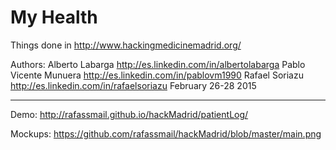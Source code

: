 My Health
=================

Things done in http://www.hackingmedicinemadrid.org/

Authors:
Alberto Labarga http://es.linkedin.com/in/albertolabarga
Pablo Vicente Munuera http://es.linkedin.com/in/pablovm1990 
Rafael Soriazu http://es.linkedin.com/in/rafaelsoriazu
February 26-28 2015

-----------------

Demo:
http://rafassmail.github.io/hackMadrid/patientLog/

Mockups:
https://github.com/rafassmail/hackMadrid/blob/master/main.png

